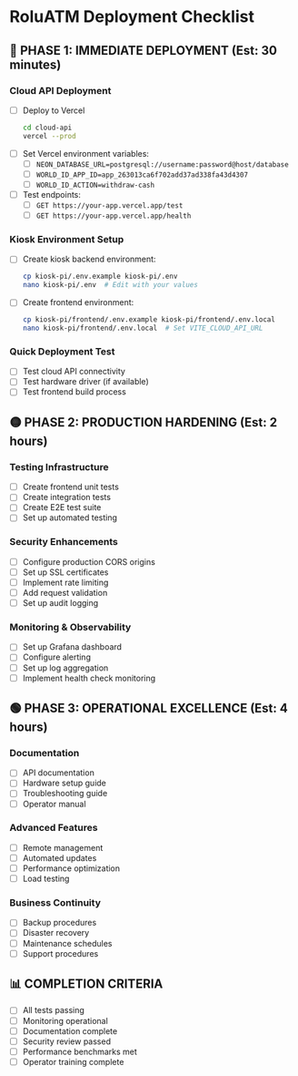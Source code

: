# RoluATM Deployment Checklist

## 🔴 PHASE 1: IMMEDIATE DEPLOYMENT (Est: 30 minutes)

### Cloud API Deployment
- [ ] Deploy to Vercel
  ```bash
  cd cloud-api
  vercel --prod
  ```
- [ ] Set Vercel environment variables:
  - [ ] `NEON_DATABASE_URL=postgresql://username:password@host/database`
  - [ ] `WORLD_ID_APP_ID=app_263013ca6f702add37ad338fa43d4307`
  - [ ] `WORLD_ID_ACTION=withdraw-cash`
- [ ] Test endpoints:
  - [ ] `GET https://your-app.vercel.app/test`
  - [ ] `GET https://your-app.vercel.app/health`

### Kiosk Environment Setup
- [ ] Create kiosk backend environment:
  ```bash
  cp kiosk-pi/.env.example kiosk-pi/.env
  nano kiosk-pi/.env  # Edit with your values
  ```
- [ ] Create frontend environment:
  ```bash
  cp kiosk-pi/frontend/.env.example kiosk-pi/frontend/.env.local
  nano kiosk-pi/frontend/.env.local  # Set VITE_CLOUD_API_URL
  ```

### Quick Deployment Test
- [ ] Test cloud API connectivity
- [ ] Test hardware driver (if available)
- [ ] Test frontend build process

## 🟡 PHASE 2: PRODUCTION HARDENING (Est: 2 hours)

### Testing Infrastructure
- [ ] Create frontend unit tests
- [ ] Create integration tests
- [ ] Create E2E test suite
- [ ] Set up automated testing

### Security Enhancements
- [ ] Configure production CORS origins
- [ ] Set up SSL certificates
- [ ] Implement rate limiting
- [ ] Add request validation
- [ ] Set up audit logging

### Monitoring & Observability
- [ ] Set up Grafana dashboard
- [ ] Configure alerting
- [ ] Set up log aggregation
- [ ] Implement health check monitoring

## 🟢 PHASE 3: OPERATIONAL EXCELLENCE (Est: 4 hours)

### Documentation
- [ ] API documentation
- [ ] Hardware setup guide
- [ ] Troubleshooting guide
- [ ] Operator manual

### Advanced Features
- [ ] Remote management
- [ ] Automated updates
- [ ] Performance optimization
- [ ] Load testing

### Business Continuity
- [ ] Backup procedures
- [ ] Disaster recovery
- [ ] Maintenance schedules
- [ ] Support procedures

## 📊 COMPLETION CRITERIA

- [ ] All tests passing
- [ ] Monitoring operational
- [ ] Documentation complete
- [ ] Security review passed
- [ ] Performance benchmarks met
- [ ] Operator training complete 